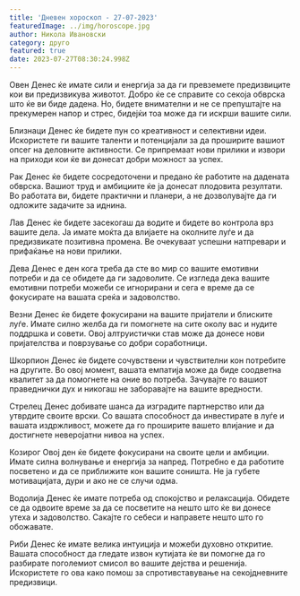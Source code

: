 ```yaml
---
title: 'Дневен хороскоп - 27-07-2023'
featuredImage: ../img/horoscope.jpg
author: Никола Ивановски
category: друго
featured: true
date: 2023-07-27T08:30:24.998Z
---
```

Овен
Денес ќе имате сили и енергија за да ги превземете предизвиците кои ви предизвикува животот. Добро ќе се справите со секоја обврска што ќе ви биде дадена. Но, бидете внимателни и не се препуштајте на прекумерен напор и стрес, бидејќи тоа може да ги искрши вашите сили.

Близнаци
Денес ќе бидете пун со креативност и селективни идеи. Искористете ги вашите таленти и потенцијали за да проширите вашиот опсег на деловните активности. Се припремаат нови прилики и извори на приходи кои ќе ви донесат добри можност за успех.

Рак
Денес ќе бидете сосредоточени и предано ќе работите на дадената обврска. Вашиот труд и амбициите ќе ја донесат плодовита резултати. Во работата ви, бидете практични и планери, а не дозволувајте да ги одложите задачите за иднина.

Лав
Денес ќе бидете засекогаш да водите и бидете во контрола врз вашите дела. Ја имате моќта да влијаете на околните луѓе и да предизвикате позитивна промена. Ве очекуваат успешни натпревари и прифаќање на нови прилики.

Дева
Денес е ден кога треба да сте во мир со вашите емотивни потреби и да се обидете да ги задоволите. Се изгледа дека вашите емотивни потреби можеби се игнорирани и сега е време да се фокусирате на вашата среќа и задоволство.

Везни
Денес ќе бидете фокусирани на вашите пријатели и блиските луѓе. Имате силно желба да ги помогнете на сите околу вас и нудите поддршка и совети. Овој алтруистички став може да донесе нови пријателства и поврзување со добри соработници.

Шкорпион
Денес ќе бидете сочувствени и чувствителни кон потребите на другите. Во овој момент, вашата емпатија може да биде соодветна квалитет за да помогнете на оние во потреба. Зачувајте го вашиот праведнички дух и никогаш не заборавајте на вашите вредности.

Стрелец
Денес добивате шанса да изградите партнерство или да утврдите своите врски. Со вашата способност да инвестирате в луѓе и вашата издржливост, можете да го проширите вашето влијание и да достигнете неверојатни нивоа на успех.

Козирог
Овој ден ќе бидете фокусирани на своите цели и амбиции. Имате силна волнување и енергија за напред. Потребно е да работите посветено и да се приближите кон вашите соништа. Не ја губете мотивацијата, дури и ако не се случи одма.

Водолија
Денес ќе имате потреба од спокојство и релаксација. Обидете се да одвоите време за да се посветите на нешто што ќе ви донесе утеха и задоволство. Сакајте го себеси и направете нешто што го обожавате.

Риби
Денес ќе имате велика интуиција и можеби духовно откритие. Вашата способност да гледате извон кутијата ќе ви помогне да го разбирате поголемиот смисол во вашите дејства и решенија. Искористете го ова како помош за спротивставување на секојдневните предизвици.